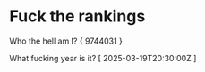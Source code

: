 # Fuck the rankings

Who the hell am I?
{ 9744031 }

What fucking year is it?
[ 2025-03-19T20:30:00Z ]
